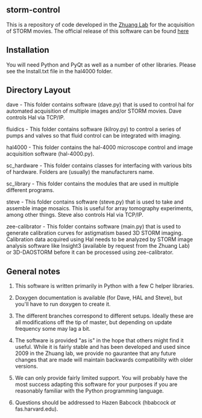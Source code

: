## storm-control ##
This is a repository of code developed in the [Zhuang Lab](http://zhuang.harvard.edu) for the acquisition of STORM movies.
The official release of this software can be found [here](https://github.com/ZhuangLab/storm-control)

## Installation ##
You will need Python and PyQt as well as a number of other libraries. Please see the Install.txt file in the hal4000 folder.

## Directory Layout ##
dave - This folder contains software (dave.py) that is used to control hal for automated acquisition of multiple images and/or STORM movies. Dave controls Hal via TCP/IP.

fluidics - This folder contains software (kilroy.py) to control a series of pumps and valves so that fluid control can be integrated with imaging. 

hal4000 - This folder contains the hal-4000 microscope control and image acquisition software (hal-4000.py).

sc_hardware - This folder contains classes for interfacing with various bits of hardware. Folders are (usually) the manufacturers name.

sc_library - This folder contains the modules that are used in multiple different programs.

steve - This folder contains software (steve.py) that is used to take and assemble image mosaics. This is useful for array tomography experiments, among other things. Steve also controls Hal via TCP/IP.

zee-calibrator - This folder contains software (main.py) that is used to generate calibration curves for astigmatism based 3D STORM imaging. Calibration data acquired using Hal needs to be analyzed by STORM image analysis software like Insight3 (available by request from the Zhuang Lab) or 3D-DAOSTORM before it can be processed using zee-calibrator.

## General notes ##
1. This software is written primarily in Python with a few C helper libraries.

2. Doxygen documentation is available (for Dave, HAL and Steve), but you'll have to run doxygen to create it.

3. The different branches correspond to different setups. Ideally these are all modifications off the tip of master, but depending on update frequency some may lag a bit.

4. The software is provided "as is" in the hope that others might find it useful. While it is fairly stable and has been developed and used since 2009 in the Zhuang lab, we provide no gaurantee that any future changes that are made will maintain backwards compatibility with older versions.

5. We can only provide fairly limited support. You will probably have the most success adapting this software for your purposes if you are reasonably familiar with the Python programming language.

6. Questions should be addressed to Hazen Babcock (hbabcock _at_ fas.harvard.edu).

